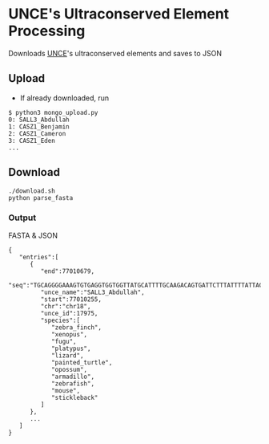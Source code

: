 # UNCE's Ultraconserved Element Processing
Downloads [UNCE](https://ccg.epfl.ch/UCNEbase/)'s ultraconserved elements and saves to JSON

## Upload
* If already downloaded, run
```
$ python3 mongo_upload.py
0: SALL3_Abdullah
1: CASZ1_Benjamin
2: CASZ1_Cameron
3: CASZ1_Eden
...
```

## Download
```
./download.sh
python parse_fasta
``` 

### Output
FASTA & JSON
```
{
   "entries":[
      {
         "end":77010679,
         "seq":"TGCAGGGGAAAGTGTGAGGTGGTGGTTATGCATTTTGCAAGACAGTGATTCTTTATTTTATTACAAAAAAAGACCAACTCTGGAAGGCCAGATTAAATCATTCCTTTCACTTTTTAATGGGATTTGGATGAATAGAGTAAAATATGCACTTTGCATTCATTGATAGCATCTTTAGGTTGAGGTAATTGAGTCTTTTTTCCCTGAGTGAATGAATAATGACTTCATCTGATCCTCAGTGAGGCCTGAAACTTAGACCGCCTTTGTCACAGCAAAAGGATCTGGGCTTTGAAACATGCTCTACTTCCCTGGCTTAATTTTTCTTCATTTTAATCCAAAAACCTATTTTTCTCAATAATTCAAGCATAAACTATGTAGTAGTTGAAGTAGCGGAAATTGCACGATATTTGTCCTGGTTGTGCTGCTTT",
         "unce_name":"SALL3_Abdullah",
         "start":77010255,
         "chr":"chr18",
         "unce_id":17975,
         "species":[
            "zebra_finch",
            "xenopus",
            "fugu",
            "platypus",
            "lizard",
            "painted_turtle",
            "opossum",
            "armadillo",
            "zebrafish",
            "mouse",
            "stickleback"
         ]
      },
      ...
   ]
}
```
